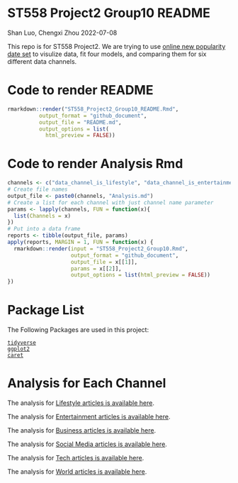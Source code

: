 ST558 Project2 Group10 README
================
Shan Luo, Chengxi Zhou
2022-07-08

This repo is for ST558 Project2. We are trying to use [online new
popularity date
set](https://archive.ics.uci.edu/ml/datasets/Online+News+Popularity) to
visulize data, fit four models, and comparing them for six different
data channels.

# Code to render README

``` r
rmarkdown::render("ST558_Project2_Group10_README.Rmd", 
          output_format = "github_document",
          output_file = "README.md",
          output_options = list(
            html_preview = FALSE))
```

# Code to render Analysis Rmd

``` r
channels <- c("data_channel_is_lifestyle", "data_channel_is_entertainment", "data_channel_is_bus", "data_channel_is_socmed", "data_channel_is_tech", "data_channel_is_world")
# Create file names
output_file <- paste0(channels, "Analysis.md")
# Create a list for each channel with just channel name parameter
params <- lapply(channels, FUN = function(x){
  list(Channels = x)
})
# Put into a data frame
reports <- tibble(output_file, params)
apply(reports, MARGIN = 1, FUN = function(x) {
  rmarkdown::render(input = "ST558_Project2_Group10.Rmd", 
                    output_format = "github_document", 
                    output_file = x[[1]], 
                    params = x[[2]], 
                    output_options = list(html_preview = FALSE)) 
})
```

# Package List

The Following Packages are used in this project:

[`tidyverse`](https://www.tidyverse.org)  
[`ggplot2`](https://ggplot2.tidyverse.org)  
[`caret`](https://topepo.github.io/caret/)

# Analysis for Each Channel

The analysis for [Lifestyle articles is available
here](data_channel_is_lifestyleAnalysis.html).

The analysis for [Entertainment articles is available
here](data_channel_is_entertainmentAnalysis.html).

The analysis for [Business articles is available
here](data_channel_is_busAnalysis.html).

The analysis for [Social Media articles is available
here](data_channel_is_socmedAnalysis.html).

The analysis for [Tech articles is available
here](data_channel_is_techAnalysis.html).

The analysis for [World articles is available
here](data_channel_is_worldAnalysis.html).
